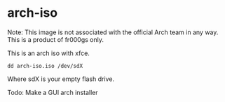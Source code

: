 # arch-iso

Note: This image is not associated with the official Arch team in any way. This is a product of fr000gs only.

This is an arch iso with xfce.

    dd arch-iso.iso /dev/sdX
    
Where sdX is your empty flash drive.

Todo: Make a GUI arch installer
